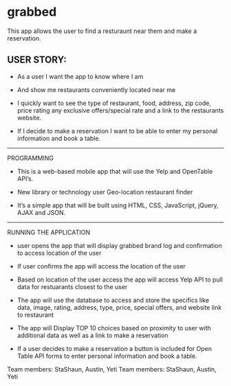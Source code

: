 # grabbed

This app allows the user to find a resturaunt near them and make a reservation.

USER STORY:
-----------------------------------------------------------------------------------------

* As a user I want the app to know where I am  
* And show me restaurants conveniently located near me
* I quickly want to see the type of restaurant, food, address, zip code, price rating any exclusive offers/special rate and a link to the restaurants website. 

* If I decide to make a reservation I want to be able to enter my personal information and book a table. 
-----------------------------------------------------------------------------------------------

PROGRAMMING 

- This is a web-based mobile app that will use the Yelp and OpenTable API’s. 

- New library or technology user Geo-location restaurant finder 

- It’s a simple app that will be built using HTML, CSS, JavaScript, jQuery, AJAX and JSON. 
------------------------------------------------------------------------------------------------

RUNNING THE APPLICATION 

- user opens the app that will display grabbed brand log and confirmation to access location of the user

- If user confirms the app will access the location of the user 

- Based on location of the user access the app will access Yelp API to pull data for restuarants closest to the user

- The app will use the database to access and store the specifics like data, image, rating, address, type, price, special offers, and website link to restaurant 

- The app will Display TOP 10 choices based on proximity to user with additional data as well as a link to make a reservation

- If a user decides to make a reservation a button is included for Open Table API forms to enter personal information and book a table.  

Team members: StaShaun, Austin, Yeti
Team members: StaShaun, Austin, Yeti
